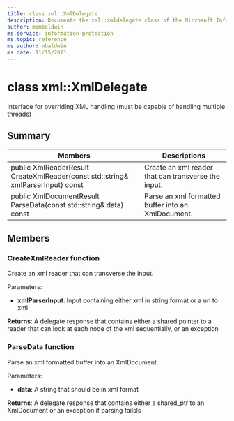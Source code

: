 ```yaml
---
title: class xml::XmlDelegate 
description: Documents the xml::xmldelegate class of the Microsoft Information Protection (MIP) SDK.
author: msmbaldwin
ms.service: information-protection
ms.topic: reference
ms.author: mbaldwin
ms.date: 11/15/2021
---
```


# class xml::XmlDelegate 
Interface for overriding XML handling (must be capable of handling multiple threads)
  
## Summary
 Members                        | Descriptions                                
--------------------------------|---------------------------------------------
public XmlReaderResult CreateXmlReader(const std::string& xmlParserInput) const  |  Create an xml reader that can transverse the input.
public XmlDocumentResult ParseData(const std::string& data) const  |  Parse an xml formatted buffer into an XmlDocument.
  
## Members
  
### CreateXmlReader function
Create an xml reader that can transverse the input.

Parameters:  
* **xmlParserInput**: Input containing either xml in string format or a uri to xml



  
**Returns**: A delegate response that contains either a shared pointer to a reader that can look at each node of the xml sequentially, or an exception
  
### ParseData function
Parse an xml formatted buffer into an XmlDocument.

Parameters:  
* **data**: A string that should be in xml format



  
**Returns**: A delegate response that contains either a shared_ptr to an XmlDocument or an exception if parsing failsls